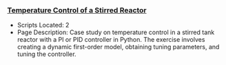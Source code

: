 ### [Temperature Control of a Stirred Reactor](https://www.apmonitor.com/pdc/index.php/Main/StirredReactor)
- Scripts Located: 2
- Page Description: Case study on temperature control in a stirred tank reactor with a PI or PID controller in Python. The exercise involves creating a dynamic first-order model, obtaining tuning parameters, and tuning the controller.
